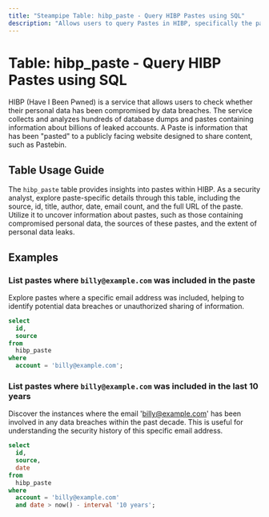 ```yaml
---
title: "Steampipe Table: hibp_paste - Query HIBP Pastes using SQL"
description: "Allows users to query Pastes in HIBP, specifically the paste details including the source, id, title, author, date, email count, and the full URL of the paste."
---
```


# Table: hibp_paste - Query HIBP Pastes using SQL

HIBP (Have I Been Pwned) is a service that allows users to check whether their personal data has been compromised by data breaches. The service collects and analyzes hundreds of database dumps and pastes containing information about billions of leaked accounts. A Paste is information that has been "pasted" to a publicly facing website designed to share content, such as Pastebin.

## Table Usage Guide

The `hibp_paste` table provides insights into pastes within HIBP. As a security analyst, explore paste-specific details through this table, including the source, id, title, author, date, email count, and the full URL of the paste. Utilize it to uncover information about pastes, such as those containing compromised personal data, the sources of these pastes, and the extent of personal data leaks.

## Examples

### List pastes where `billy@example.com` was included in the paste
Explore pastes where a specific email address was included, helping to identify potential data breaches or unauthorized sharing of information.

```sql
select
  id,
  source
from
  hibp_paste
where
  account = 'billy@example.com';
```

### List pastes where `billy@example.com` was included in the last 10 years
Discover the instances where the email 'billy@example.com' has been involved in any data breaches within the past decade. This is useful for understanding the security history of this specific email address.

```sql
select
  id,
  source,
  date
from
  hibp_paste
where
  account = 'billy@example.com'
  and date > now() - interval '10 years';
```